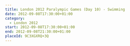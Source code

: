 ```yaml
---
title: London 2012 Paralympic Games (Day 10) - Swimming
date: 2012-09-08T17:30:00+01:00
category:
  - London 2012
start: 2012-09-08T17:30:00+01:00
end: 2012-09-08T21:30:00+01:00
placeId: 9C3XGXRQ+3Q
---
```

